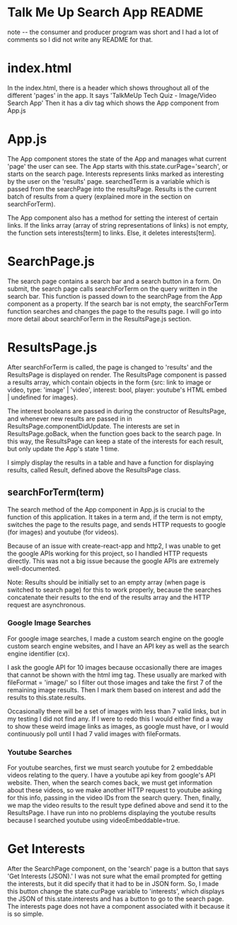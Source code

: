 # Talk Me Up Search App README

note -- the consumer and producer program was short and I had a lot of comments so I did not write any README for that.

# index.html

In the index.html, there is a header which shows throughout all of the different 'pages' in the app. It says 'TalkMeUp Tech Quiz - Image/Video Search App'
Then it has a div tag which shows the App component from App.js

# App.js

The App component stores the state of the App and manages what current 'page' the user can see. The App starts with this.state.curPage='search', or starts on the search page. Interests represents links marked as interesting by the user on the 'results' page. searchedTerm is a variable which is passed from the searchPage into the resultsPage. Results is the current batch of results from a query (explained more in the section on searchForTerm).

The App component also has a method for setting the interest of certain links. If the links array (array of string representations of links) is not empty, the function sets interests\[term\] to links. Else, it deletes interests\[term\].

# SearchPage.js

The search page contains a search bar and a search button in a form. On submit, the search page calls searchForTerm on the query written in the search bar. This function is passed down to the searchPage from the App component as a property. If the search bar is not empty, the searchForTerm function searches and changes the page to the results page. I will go into more detail about searchForTerm in the ResultsPage.js section.

# ResultsPage.js

After searchForTerm is called, the page is changed to 'results' and the ResultsPage is displayed on render. The ResultsPage component is passed a results array, which contain objects in the form {src: link to image or video, type: 'image' | 'video', interest: bool, player: youtube's HTML embed | undefined for images}.

The interest booleans are passed in during the constructor of ResultsPage, and whenever new results are passed in in ResultsPage.componentDidUpdate. The interests are set in ResultsPage.goBack, when the function goes back to the search page. In this way, the ResultsPage can keep a state of the interests for each result, but only update the App's state 1 time.

I simply display the results in a table and have a function for displaying results, called Result, defined above the ResultsPage class.

## searchForTerm(term)

The search method of the App component in App.js is crucial to the function of this application. It takes in a term and, if the term is not empty, switches the page to the results page, and sends HTTP requests to google (for images) and youtube (for videos).

Because of an issue with create-react-app and http2, I was unable to get the google APIs working for this project, so I handled HTTP requests directly. This was not a big issue because the google APIs are extremely well-documented.

Note: Results should be initially set to an empty array (when page is switched to search page) for this to work properly, because the searches concatenate their results to the end of the results array and the HTTP request are asynchronous.

### Google Image Searches

For google image searches, I made a custom search engine on the google custom search engine websites, and I have an API key as well as the search engine identifier (cx).

I ask the google API for 10 images because occasionally there are images that cannot be shown with the html img tag. These usually are marked with fileFormat = 'image/' so I filter out those images and take the first 7 of the remaining image results. Then I mark them based on interest and add the results to this.state.results.

Occasionally there will be a set of images with less than 7 valid links, but in my testing I did not find any. If I were to redo this I would either find a way to show these weird image links as images, as google must have, or I would continuously poll until I had 7 valid images with fileFormats.

### Youtube Searches

For youtube searches, first we must search youtube for 2 embeddable videos relating to the query. I have a youtube api key from google's API website. Then, when the search comes back, we must get information about these videos, so we make another HTTP request to youtube asking for this info, passing in the video IDs from the search query. Then, finally, we map the video results to the result type defined above and send it to the ResultsPage. I have run into no problems displaying the youtube results because I searched youtube using videoEmbeddable=true.

# Get Interests

After the SearchPage component, on the 'search' page is a button that says 'Get Interests (JSON).' I was not sure what the email prompted for getting the interests, but it did specify that it had to be in JSON form. So, I made this button change the state.curPage variable to 'interests', which displays the JSON of this.state.interests and has a button to go to the search page. The interests page does not have a component associated with it because it is so simple.
